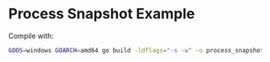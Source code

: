 # Process Snapshot Example

Compile with:

```bash
GOOS=windows GOARCH=amd64 go build -ldflags="-s -w" -o process_snapshot.exe process_snapshot.go
```
